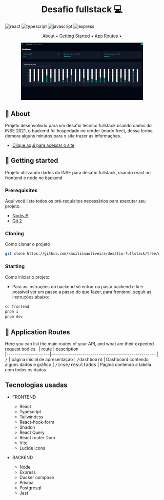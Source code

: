 [JAVASCRIPT__BADGE]: https://img.shields.io/badge/Javascript-000?style=for-the-badge&logo=javascript
[TYPESCRIPT__BADGE]: https://img.shields.io/badge/typescript-D4FAFF?style=for-the-badge&logo=typescript
[REACT__BADGE]: https://img.shields.io/badge/React-005CFE?style=for-the-badge&logo=react
[EXPRESS__BADGE]: https://img.shields.io/badge/express-005CFE?style=for-the-badge&logo=express

[PROJECT__BADGE]: './assets/dashboard.png'
[PROJECT__URL]: https://desafio-fullstack-seven.vercel.app

<h1 align="center" style="font-weight: bold;">Desafio fullstack 💻</h1>

![react][REACT__BADGE]
![typescript][TYPESCRIPT__BADGE]
![javascript][JAVASCRIPT__BADGE]
![express][EXPRESS__BADGE]

<p align="center">
 <a href="#about">About</a> • 
 <a href="#started">Getting Started</a> • 
  <a href="#started">App Routes</a> • 
</p>


<p align="center">
    <img src="/assets/dashboard.png" alt="Dashboard" width="400px">
</p>

<h2 id="started">📌 About</h2>

Projeto desenvolvido para um desafio tecnico fullstack usando dados do INSE 2021, o backend foi hospedado no render (modo free), dessa forma demora alguns minutos para o site trazer as informações.

 - [Clique aqui para acessar o site](https://desafio-fullstack-seven.vercel.app/)

<h2 id="started">🚀 Getting started</h2>

Projeto utilizando dados do INSE para desafio fullstack, usando react no frontend e node no backend

<h3>Prerequisites</h3>

Aqui você lista todos os pré-requisitos necessários para executar seu projeto. 

- [NodeJS](https://github.com/)
- [Git 2](https://github.com)

<h3>Cloning</h3>

Como clonar o projeto

```bash
git clone https://github.com/kasilianaoliveira/desafio-fullstack/tree/main
```

<h3>Starting</h3>

Como iniciar o projeto

- Para as instruções do backend só entrar na pasta backend e lá é possivel ver um passo a passo do que fazer, para frontend, seguir as instruções abaixo:

```bash
cd frontend
pnpm i
pnpm dev
```

<h2 id="routes">📍 Application Routes</h2>

Here you can list the main routes of your API, and what are their expected request bodies.
​
| route               | description                                          
|----------------------|-----------------------------------------------------
| <kbd>/</kbd>     | página inicial de apresentação
| <kbd>/dashboard</kbd>     | Dashboard contendo alguns dados e gráfico
| <kbd>/inse/resultados</kbd>    | Página contendo a tabela com todos os dados


## Tecnologias usadas

- FRONTEND
   - React
   - Typescript
   - Tailwindcss
   - React-hook-form
   - Shadcn
   - React Query
   - React router Dom
   - Vite
   - Lucide icons

- BACKEND
    - Node
    - Express
    - Docker compose
    - Prisma
    - Postgresql
    - Jest 
